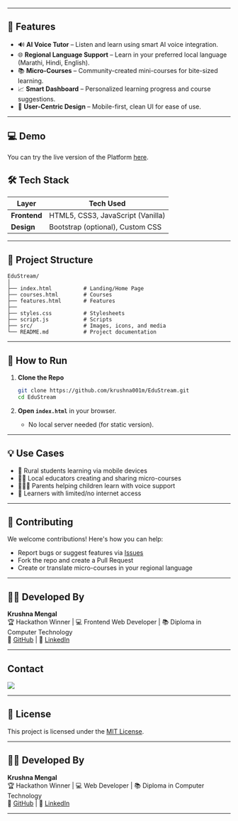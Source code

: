 
---

## 🌟 Features

- 🔊 **AI Voice Tutor** – Listen and learn using smart AI voice integration.
- 🌐 **Regional Language Support** – Learn in your preferred local language (Marathi, Hindi, English).
- 📚 **Micro-Courses** – Community-created mini-courses for bite-sized learning.
- 📈 **Smart Dashboard** – Personalized learning progress and course suggestions.
- 🧠 **User-Centric Design** – Mobile-first, clean UI for ease of use.

---
## 💻 Demo

You can try the live version of the Platform [here](https://krushna001m.github.io/EduStream/).

## 🛠️ Tech Stack

| Layer        | Tech Used                         |
|--------------|-----------------------------------|
| **Frontend** | HTML5, CSS3, JavaScript (Vanilla) |
| **Design**   | Bootstrap (optional), Custom CSS  |


---

## 📂 Project Structure

```
EduStream/
│
├── index.html          # Landing/Home Page
├── courses.html        # Courses
├── features.html       # Features
├──
├── styles.css          # Stylesheets
├── script.js           # Scripts
├── src/                # Images, icons, and media
└── README.md           # Project documentation
```

---

## 🚀 How to Run

1. **Clone the Repo**
   ```bash
   git clone https://github.com/krushna001m/EduStream.git
   cd EduStream
   ```

2. **Open `index.html`** in your browser.
   - No local server needed (for static version).

---

## 💡 Use Cases

- 🏡 Rural students learning via mobile devices
- 👩‍🏫 Local educators creating and sharing micro-courses
- 👨‍👩‍👧 Parents helping children learn with voice support
- 📵 Learners with limited/no internet access

---

## 🤝 Contributing

We welcome contributions! Here's how you can help:
- Report bugs or suggest features via [Issues](https://github.com/krushna001m/EduStream/issues)
- Fork the repo and create a Pull Request
- Create or translate micro-courses in your regional language

---

## 👨‍💻 Developed By

**Krushna Mengal**  
🏆 Hackathon Winner | 💻 Frontend Web Developer | 📚 Diploma in Computer Technology  
🔗 [GitHub](https://github.com/krushna001m) | 💼 [LinkedIn](https://linkedin.com/in/krushna001m)

---

## Contact

<a href="https://github.com/krushna001m"><img src="https://img.shields.io/badge/-GitHub-181717?style=flat&logo=github&logoColor=ffffff"/></a>

---

## 📄 License

This project is licensed under the [MIT License](LICENSE).

---

## 👨‍💻 Developed By

**Krushna Mengal**  
🏆 Hackathon Winner | 💻 Web Developer | 📚 Diploma in Computer Technology  
🔗 [GitHub](https://github.com/krushna001m) | 💼 [LinkedIn](https://linkedin.com/in/krushna001m)

---
